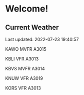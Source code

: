 # Welcome!

## Current Weather

Last updated: 2022-07-23 19:40:57

KAWO MVFR A3015

KBLI VFR A3013

KBVS MVFR A3014

KNUW VFR A3019

KORS VFR A3013


